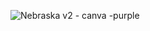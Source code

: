 <a href="http://nebraskav2.sulaslansetiawan.cfd/"></a>

![Nebraska v2 - canva -purple](https://github.com/aslan-asilon31/nebraska_v2_laravel11/assets/116990574/410548e7-6326-49a0-bb57-c47cc2ee69ad)
